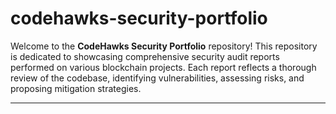 # codehawks-security-portfolio

Welcome to the **CodeHawks Security Portfolio** repository! This repository is dedicated to showcasing comprehensive security audit reports performed on various blockchain projects. Each report reflects a thorough review of the codebase, identifying vulnerabilities, assessing risks, and proposing mitigation strategies.

---
